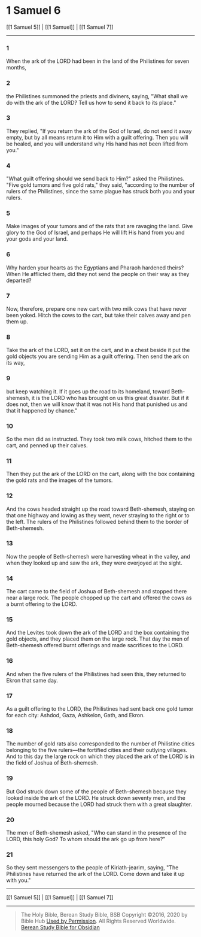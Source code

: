 # 1 Samuel 6

[[1 Samuel 5]] | [[1 Samuel]] | [[1 Samuel 7]]

---

### 1
When the ark of the LORD had been in the land of the Philistines for seven months,

### 2
the Philistines summoned the priests and diviners, saying, "What shall we do with the ark of the LORD? Tell us how to send it back to its place."

### 3
They replied, "If you return the ark of the God of Israel, do not send it away empty, but by all means return it to Him with a guilt offering. Then you will be healed, and you will understand why His hand has not been lifted from you."

### 4
"What guilt offering should we send back to Him?" asked the Philistines. "Five gold tumors and five gold rats," they said, "according to the number of rulers of the Philistines, since the same plague has struck both you and your rulers.

### 5
Make images of your tumors and of the rats that are ravaging the land. Give glory to the God of Israel, and perhaps He will lift His hand from you and your gods and your land.

### 6
Why harden your hearts as the Egyptians and Pharaoh hardened theirs? When He afflicted them, did they not send the people on their way as they departed?

### 7
Now, therefore, prepare one new cart with two milk cows that have never been yoked. Hitch the cows to the cart, but take their calves away and pen them up.

### 8
Take the ark of the LORD, set it on the cart, and in a chest beside it put the gold objects you are sending Him as a guilt offering. Then send the ark on its way,

### 9
but keep watching it. If it goes up the road to its homeland, toward Beth-shemesh, it is the LORD who has brought on us this great disaster. But if it does not, then we will know that it was not His hand that punished us and that it happened by chance."

### 10
So the men did as instructed. They took two milk cows, hitched them to the cart, and penned up their calves.

### 11
Then they put the ark of the LORD on the cart, along with the box containing the gold rats and the images of the tumors.

### 12
And the cows headed straight up the road toward Beth-shemesh, staying on that one highway and lowing as they went, never straying to the right or to the left. The rulers of the Philistines followed behind them to the border of Beth-shemesh.

### 13
Now the people of Beth-shemesh were harvesting wheat in the valley, and when they looked up and saw the ark, they were overjoyed at the sight.

### 14
The cart came to the field of Joshua of Beth-shemesh and stopped there near a large rock. The people chopped up the cart and offered the cows as a burnt offering to the LORD.

### 15
And the Levites took down the ark of the LORD and the box containing the gold objects, and they placed them on the large rock. That day the men of Beth-shemesh offered burnt offerings and made sacrifices to the LORD.

### 16
And when the five rulers of the Philistines had seen this, they returned to Ekron that same day.

### 17
As a guilt offering to the LORD, the Philistines had sent back one gold tumor for each city: Ashdod, Gaza, Ashkelon, Gath, and Ekron.

### 18
The number of gold rats also corresponded to the number of Philistine cities belonging to the five rulers—the fortified cities and their outlying villages. And to this day the large rock on which they placed the ark of the LORD is in the field of Joshua of Beth-shemesh.

### 19
But God struck down some of the people of Beth-shemesh because they looked inside the ark of the LORD. He struck down seventy men, and the people mourned because the LORD had struck them with a great slaughter.

### 20
The men of Beth-shemesh asked, "Who can stand in the presence of the LORD, this holy God? To whom should the ark go up from here?"

### 21
So they sent messengers to the people of Kiriath-jearim, saying, "The Philistines have returned the ark of the LORD. Come down and take it up with you."

---

[[1 Samuel 5]] | [[1 Samuel]] | [[1 Samuel 7]]

---

> The Holy Bible, Berean Study Bible, BSB
> Copyright &copy;2016, 2020 by Bible Hub
> [Used by Permission](https://berean.bible/terms.htm). All Rights Reserved Worldwide.
> [Berean Study Bible for Obsidian](https://github.com/gapmiss/berean-study-bible-for-obsidian)</small>

